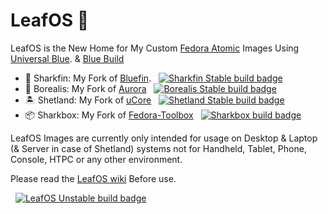 # LeafOS 🍂 


LeafOS is the New Home for My Custom [Fedora Atomic](https://fedoraproject.org/atomic-desktops/) Images Using [Universal Blue](https://universal-blue.org/). & [Blue Build](https://blue-build.org/)

- 🦈 Sharkfin: My Fork of [Bluefin](https://projectbluefin.io/). &nbsp; [![Sharkfin Stable build badge](https://github.com/vibrantleaf/LeafOS/actions/workflows/build-sharkfin-stable-images.yml/badge.svg)](https://github.com/vibrantleaf/LeafOS/actions/workflows/build-sharkfin-stable-images.yml)
- 🌌 Borealis: My Fork of [Aurora](https://getaurora.dev/) &nbsp; [![Borealis Stable build badge](https://github.com/vibrantleaf/LeafOS/actions/workflows/build-borealis-stable-images.yml/badge.svg)](https://github.com/vibrantleaf/LeafOS/actions/workflows/build-borealis-stable-images.yml)
- 🏝️ Shetland: My Fork of [uCore](https://github.com/ublue-os/ucore) &nbsp; [![Shetland Stable build badge](https://github.com/vibrantleaf/LeafOS/actions/workflows/build-shetland-stable-images.yml/badge.svg)](https://github.com/vibrantleaf/LeafOS/actions/workflows/build-shetland-stable-images.yml)
- 📦 Sharkbox: My Fork of [Fedora-Toolbox](https://github.com/ublue-os/toolboxes/tree/main/toolboxes/fedora-toolbox) &nbsp; [![Sharkbox build badge](https://github.com/vibrantleaf/LeafOS/actions/workflows/build-sharkbox-stable-images.yml/badge.svg)](https://github.com/vibrantleaf/LeafOS/actions/workflows/build-sharkbox-stable-images.yml)


LeafOS Images are currently only intended for usage on Desktop & Laptop (& Server in case of Shetland) systems not for Handheld, Tablet, Phone, Console, HTPC or any other environment.

Please read the [LeafOS wiki](https://github.com/vibrantleaf/LeafOS/wiki) Before use. 


&nbsp; [![LeafOS Unstable build badge](https://github.com/vibrantleaf/LeafOS/actions/workflows/build-unstable-stable-images.yml/badge.svg)](https://github.com/vibrantleaf/LeafOS/actions/workflows/build-unstable-stable-images.yml)